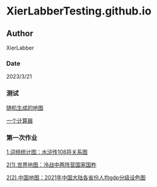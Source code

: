 # XierLabberTesting.github.io

## Author
XierLabber

### Date
2023/3/21

### 测试

[随机生成的地图](https://XierLabber.github.io/map_visual_prov.html)

[一个计算器](https://XierLabber.github.io/myCalculator/html/index.html)

### 第一次作业
[1.词频统计图：水浒传108将关系图](https://XierLabber.github.io/homework1/shuihu.html)

[2(1).世界地图：冷战中两阵营国家国柞](https://XierLabber.github.io/homework1/cold_war.html)

[2(2).中国地图：2021年中国大陆各省份人均gdp分级设色图](https://XierLabber.github.io/homework1/gdp.html)
